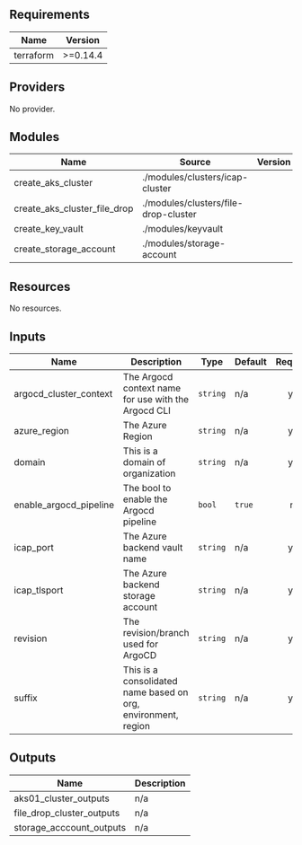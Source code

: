 ## Requirements

| Name | Version |
|------|---------|
| terraform | >=0.14.4 |

## Providers

No provider.

## Modules

| Name | Source | Version |
|------|--------|---------|
| create_aks_cluster | ./modules/clusters/icap-cluster |  |
| create_aks_cluster_file_drop | ./modules/clusters/file-drop-cluster |  |
| create_key_vault | ./modules/keyvault |  |
| create_storage_account | ./modules/storage-account |  |

## Resources

No resources.

## Inputs

| Name | Description | Type | Default | Required |
|------|-------------|------|---------|:--------:|
| argocd\_cluster\_context | The Argocd context name for use with the Argocd CLI | `string` | n/a | yes |
| azure\_region | The Azure Region | `string` | n/a | yes |
| domain | This is a domain of organization | `string` | n/a | yes |
| enable\_argocd\_pipeline | The bool to enable the Argocd pipeline | `bool` | `true` | no |
| icap\_port | The Azure backend vault name | `string` | n/a | yes |
| icap\_tlsport | The Azure backend storage account | `string` | n/a | yes |
| revision | The revision/branch used for ArgoCD | `string` | n/a | yes |
| suffix | This is a consolidated name based on org, environment, region | `string` | n/a | yes |

## Outputs

| Name | Description |
|------|-------------|
| aks01\_cluster\_outputs | n/a |
| file\_drop\_cluster\_outputs | n/a |
| storage\_acccount\_outputs | n/a |
